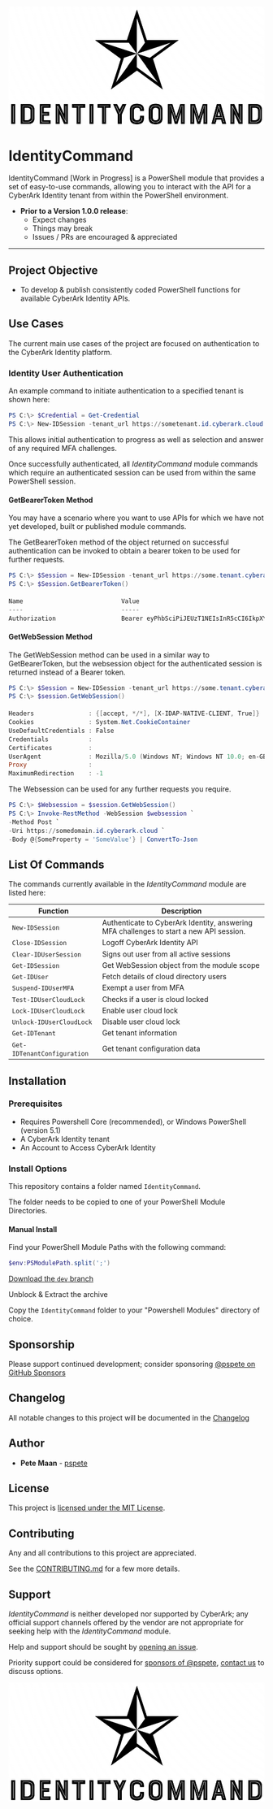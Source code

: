 ![Logo][Logo]

[Logo]:/docs/media/images/IdentityCommand.png

# IdentityCommand

IdentityCommand [Work in Progress] is a PowerShell module that provides a set of easy-to-use commands, allowing you to interact with the API for a CyberArk Identity tenant from within the PowerShell environment.

- **Prior to a Version 1.0.0 release**:
  - Expect changes
  - Things may break
  - Issues / PRs are encouraged & appreciated

----------

## Project Objective

- To develop & publish consistently coded PowerShell functions for available CyberArk Identity APIs.

## Use Cases

The current main use cases of the project are focused on authentication to the CyberArk Identity platform.

### Identity User Authentication

An example command to initiate authentication to a specified tenant is shown here:

```powershell
PS C:\> $Credential = Get-Credential
PS C:\> New-IDSession -tenant_url https://sometenant.id.cyberark.cloud -Credential $Credential
```

This allows initial authentication to progress as well as selection and answer of any required MFA challenges.

Once successfully authenticated, all _IdentityCommand_ module commands which require an authenticated session can be used from within the same PowerShell session.


#### GetBearerToken Method

You may have a scenario where you want to use APIs for which we have not yet developed, built or published module commands.

The GetBearerToken method of the object returned on successful authentication can be invoked to obtain a bearer token to be used for further requests.

```powershell
PS C:\> $Session = New-IDSession -tenant_url https://some.tenant.cyberark.cloud -Credential $Credential
PS C:\> $Session.GetBearerToken()

Name                           Value
----                           -----
Authorization                  Bearer eyPhbSciPiJEUzT1NEIsInR5cCI6IkpXYZ...
```

#### GetWebSession Method

The GetWebSession method can be used in a similar way to GetBearerToken, but the websession object for the authenticated session is returned instead of a Bearer token.

```powershell
PS C:\> $Session = New-IDSession -tenant_url https://some.tenant.cyberark.cloud -Credential $Credential
PS C:\> $session.GetWebSession()

Headers               : {[accept, */*], [X-IDAP-NATIVE-CLIENT, True]}
Cookies               : System.Net.CookieContainer
UseDefaultCredentials : False
Credentials           :
Certificates          :
UserAgent             : Mozilla/5.0 (Windows NT; Windows NT 10.0; en-GB) WindowsPowerShell/5.1.22621.1778
Proxy                 :
MaximumRedirection    : -1
```

The Websession can be used for any further requests you require.

```powershell
PS C:\> $Websession = $session.GetWebSession()
PS C:\> Invoke-RestMethod -WebSession $websession `
-Method Post `
-Uri https://somedomain.id.cyberark.cloud `
-Body @{SomeProperty = 'SomeValue'} | ConvertTo-Json
```

## List Of Commands

The commands currently available in the _IdentityCommand_ module are listed here:

| Function                   | Description                                                                                 |
|----------------------------|---------------------------------------------------------------------------------------------|
| `New-IDSession`            | Authenticate to CyberArk Identity, answering MFA challenges to start a new API session.     |
| `Close-IDSession`          | Logoff CyberArk Identity API                                                                |
| `Clear-IDUserSession`      | Signs out user from all active sessions                                                     |
| `Get-IDSession`         | Get WebSession object from the module scope                                                 |
| `Get-IDUser`               | Fetch details of cloud directory users                                                      |
| `Suspend-IDUserMFA`        | Exempt a user from MFA                                                                      |
| `Test-IDUserCloudLock`     | Checks if a user is cloud locked                                                            |
| `Lock-IDUserCloudLock`     | Enable user cloud lock                                                                      |
| `Unlock-IDUserCloudLock`   | Disable user cloud lock                                                                     |
| `Get-IDTenant`              | Get tenant information                                                                      |
| `Get-IDTenantConfiguration` | Get tenant configuration data                                                               |

## Installation

### Prerequisites

- Requires Powershell Core (recommended), or Windows PowerShell (version 5.1)
- A CyberArk Identity tenant
- An Account to Access CyberArk Identity

### Install Options

This repository contains a folder named ```IdentityCommand```.

The folder needs to be copied to one of your PowerShell Module Directories.

#### Manual Install

Find your PowerShell Module Paths with the following command:

```powershell
$env:PSModulePath.split(';')
```

[Download the ```dev``` branch](https://github.com/pspete/IdentityCommand/archive/dev.zip)

Unblock & Extract the archive

Copy the ```IdentityCommand``` folder to your "Powershell Modules" directory of choice.

## Sponsorship

Please support continued development; consider sponsoring <a href="https://github.com/sponsors/pspete"> @pspete on GitHub Sponsors</a>

## Changelog

All notable changes to this project will be documented in the [Changelog](CHANGELOG.md)

## Author

- **Pete Maan** - [pspete](https://github.com/pspete)

## License

This project is [licensed under the MIT License](LICENSE.md).

## Contributing

Any and all contributions to this project are appreciated.

See the [CONTRIBUTING.md](CONTRIBUTING.md) for a few more details.

## Support

_IdentityCommand_ is neither developed nor supported by CyberArk; any official support channels offered by the vendor are not appropriate for seeking help with the _IdentityCommand_ module.

Help and support should be sought by [opening an issue][new-issue].

[new-issue]: https://github.com/pspete/IdentityCommand/issues/new

Priority support could be considered for <a href="https://github.com/sponsors/pspete">sponsors of @pspete</a>, <a href="mailto:pspete@pspete.dev">contact us</a> to discuss options.

![Logo][Logo]